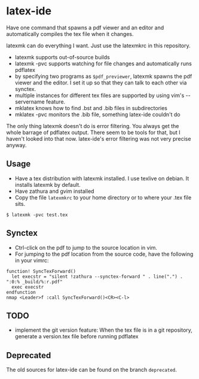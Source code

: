 # latex-ide

Have one command that spawns a pdf viewer and an editor and automatically
compiles the tex file when it changes.

latexmk can do everything I want. Just use the latexmkrc in this repository.

- latexmk supports out-of-source builds
- latexmk -pvc supports watching for file changes and automatically runs pdflatex
- by specifying two programs as `$pdf_previewer`, latexmk spawns the pdf viewer
  and the editor. I set it up so that they can talk to each other via synctex.
- multiple instances for different tex files are supported by using vim's
  --servername feature.
- mklatex knows how to find .bst and .bib files in subdirectories
- mklatex -pvc monitors the .bib file, something latex-ide couldn't do

The only thing latexmk doesn't do is error filtering. You always get the whole
barrage of pdflatex output. There seem to be tools for that, but I haven't
looked into that now. latex-ide's error filtering was not very precise anyway.


## Usage

- Have a tex distribution with latexmk installed. I use texlive on debian. It
  installs latexmk by default.
- Have zathura and gvim installed
- Copy the file `latexmkrc` to your home directory or to where your .tex file sits.

```
$ latexmk -pvc test.tex
```


## Synctex

- Ctrl-click on the pdf to jump to the source location in vim.
- For jumping to the pdf location from the source code, have the following in your vimrc:

```
function! SyncTexForward()
  let execstr = "silent !zathura --synctex-forward " . line(".") . ":0:% _build/%:r.pdf"
  exec execstr
endfunction
nmap <Leader>f :call SyncTexForward()<CR><C-l>
```


## TODO

- implement the git version feature: When the tex file is in a git repository,
  generate a version.tex file before running pdflatex


## Deprecated

The old sources for latex-ide can be found on the branch `deprecated`.
